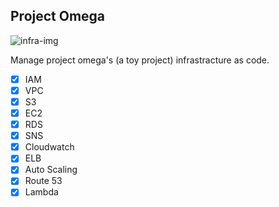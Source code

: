 ## Project Omega

![infra-img](https://user-images.githubusercontent.com/2811885/37061024-0edf2a32-21cd-11e8-99a9-8ed044076774.png)

Manage project omega's (a toy project) infrastracture as code.

- [x] IAM
- [x] VPC
- [x] S3
- [x] EC2
- [x] RDS
- [x] SNS
- [x] Cloudwatch
- [x] ELB
- [x] Auto Scaling
- [x] Route 53
- [x] Lambda
